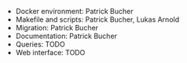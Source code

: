 - Docker environment: Patrick Bucher
- Makefile and scripts: Patrick Bucher, Lukas Arnold
- Migration: Patrick Bucher
- Documentation: Patrick Bucher
- Queries: TODO
- Web interface: TODO
